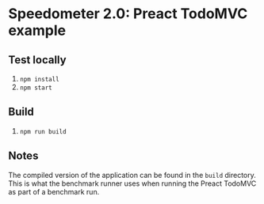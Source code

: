 # Speedometer 2.0: Preact TodoMVC example

## Test locally

1. `npm install`
2. `npm start`

## Build

1. `npm run build`

## Notes

The compiled version of the application can be found in the `build` directory.
This is what the benchmark runner uses when running the Preact TodoMVC as part
of a benchmark run.
